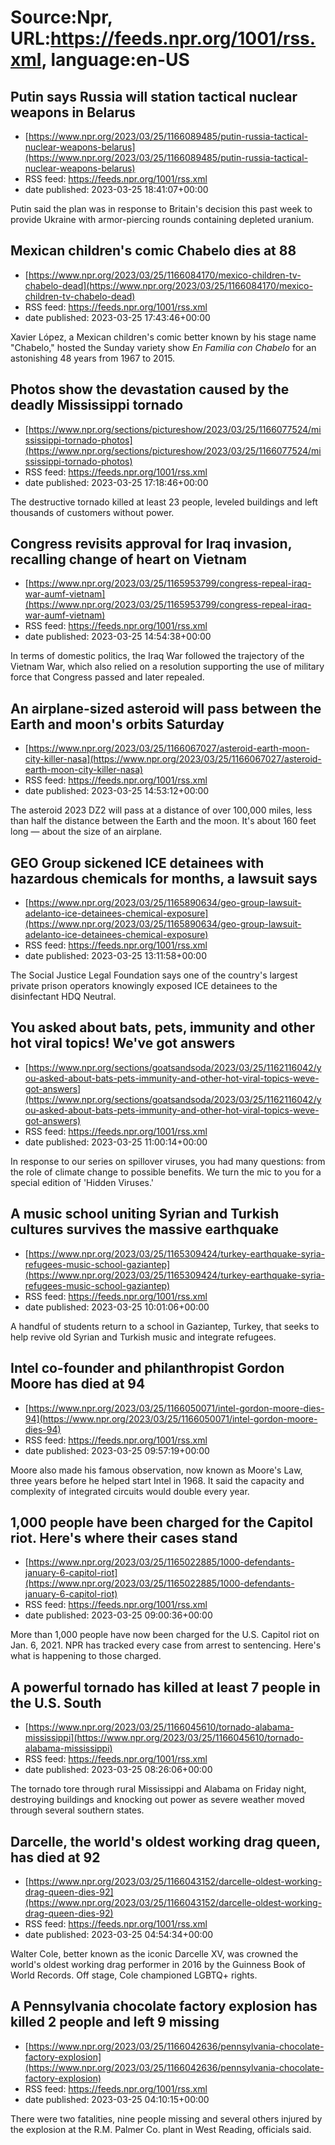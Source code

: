 # Source:Npr, URL:https://feeds.npr.org/1001/rss.xml, language:en-US

## Putin says Russia will station tactical nuclear weapons in Belarus
 - [https://www.npr.org/2023/03/25/1166089485/putin-russia-tactical-nuclear-weapons-belarus](https://www.npr.org/2023/03/25/1166089485/putin-russia-tactical-nuclear-weapons-belarus)
 - RSS feed: https://feeds.npr.org/1001/rss.xml
 - date published: 2023-03-25 18:41:07+00:00

Putin said the plan was in response to Britain's decision this past week to provide Ukraine with armor-piercing rounds containing depleted uranium.

## Mexican children's comic Chabelo dies at 88
 - [https://www.npr.org/2023/03/25/1166084170/mexico-children-tv-chabelo-dead](https://www.npr.org/2023/03/25/1166084170/mexico-children-tv-chabelo-dead)
 - RSS feed: https://feeds.npr.org/1001/rss.xml
 - date published: 2023-03-25 17:43:46+00:00

Xavier López, a Mexican children's comic better known by his stage name "Chabelo," hosted the Sunday variety show <em>En Familia con Chabelo</em> for an astonishing 48 years from 1967 to 2015.

## Photos show the devastation caused by the deadly Mississippi tornado
 - [https://www.npr.org/sections/pictureshow/2023/03/25/1166077524/mississippi-tornado-photos](https://www.npr.org/sections/pictureshow/2023/03/25/1166077524/mississippi-tornado-photos)
 - RSS feed: https://feeds.npr.org/1001/rss.xml
 - date published: 2023-03-25 17:18:46+00:00

The destructive tornado killed at least 23 people, leveled buildings and left thousands of customers without power.

## Congress revisits approval for Iraq invasion, recalling change of heart on Vietnam
 - [https://www.npr.org/2023/03/25/1165953799/congress-repeal-iraq-war-aumf-vietnam](https://www.npr.org/2023/03/25/1165953799/congress-repeal-iraq-war-aumf-vietnam)
 - RSS feed: https://feeds.npr.org/1001/rss.xml
 - date published: 2023-03-25 14:54:38+00:00

In terms of domestic politics, the Iraq War followed the trajectory of the Vietnam War, which also relied on a resolution supporting the use of military force that Congress passed and later repealed.

## An airplane-sized asteroid will pass between the Earth and moon's orbits Saturday
 - [https://www.npr.org/2023/03/25/1166067027/asteroid-earth-moon-city-killer-nasa](https://www.npr.org/2023/03/25/1166067027/asteroid-earth-moon-city-killer-nasa)
 - RSS feed: https://feeds.npr.org/1001/rss.xml
 - date published: 2023-03-25 14:53:12+00:00

The asteroid 2023 DZ2 will pass at a distance of over 100,000 miles, less than half the distance between the Earth and the moon. It's about 160 feet long — about the size of an airplane.

## GEO Group sickened ICE detainees with hazardous chemicals for months, a lawsuit says
 - [https://www.npr.org/2023/03/25/1165890634/geo-group-lawsuit-adelanto-ice-detainees-chemical-exposure](https://www.npr.org/2023/03/25/1165890634/geo-group-lawsuit-adelanto-ice-detainees-chemical-exposure)
 - RSS feed: https://feeds.npr.org/1001/rss.xml
 - date published: 2023-03-25 13:11:58+00:00

The Social Justice Legal Foundation says one of the country's largest private prison operators knowingly exposed ICE detainees to the disinfectant HDQ Neutral.

## You asked about bats, pets, immunity and other hot viral topics! We've got answers
 - [https://www.npr.org/sections/goatsandsoda/2023/03/25/1162116042/you-asked-about-bats-pets-immunity-and-other-hot-viral-topics-weve-got-answers](https://www.npr.org/sections/goatsandsoda/2023/03/25/1162116042/you-asked-about-bats-pets-immunity-and-other-hot-viral-topics-weve-got-answers)
 - RSS feed: https://feeds.npr.org/1001/rss.xml
 - date published: 2023-03-25 11:00:14+00:00

In response to our series on spillover viruses, you had many questions: from the role of climate change to possible benefits. We turn the mic to you for a special edition of 'Hidden Viruses.'

## A music school uniting Syrian and Turkish cultures survives the massive earthquake
 - [https://www.npr.org/2023/03/25/1165309424/turkey-earthquake-syria-refugees-music-school-gaziantep](https://www.npr.org/2023/03/25/1165309424/turkey-earthquake-syria-refugees-music-school-gaziantep)
 - RSS feed: https://feeds.npr.org/1001/rss.xml
 - date published: 2023-03-25 10:01:06+00:00

A handful of students return to a school in Gaziantep, Turkey, that seeks to help revive old Syrian and Turkish music and integrate refugees.

## Intel co-founder and philanthropist Gordon Moore has died at 94
 - [https://www.npr.org/2023/03/25/1166050071/intel-gordon-moore-dies-94](https://www.npr.org/2023/03/25/1166050071/intel-gordon-moore-dies-94)
 - RSS feed: https://feeds.npr.org/1001/rss.xml
 - date published: 2023-03-25 09:57:19+00:00

Moore also made his famous observation, now known as Moore's Law, three years before he helped start Intel in 1968. It said the capacity and complexity of integrated circuits would double every year.

## 1,000 people have been charged for the Capitol riot. Here's where their cases stand
 - [https://www.npr.org/2023/03/25/1165022885/1000-defendants-january-6-capitol-riot](https://www.npr.org/2023/03/25/1165022885/1000-defendants-january-6-capitol-riot)
 - RSS feed: https://feeds.npr.org/1001/rss.xml
 - date published: 2023-03-25 09:00:36+00:00

More than 1,000 people have now been charged for the U.S. Capitol riot on Jan. 6, 2021. NPR has tracked every case from arrest to sentencing. Here's what is happening to those charged.

## A powerful tornado has killed at least 7 people in the U.S. South
 - [https://www.npr.org/2023/03/25/1166045610/tornado-alabama-mississippi](https://www.npr.org/2023/03/25/1166045610/tornado-alabama-mississippi)
 - RSS feed: https://feeds.npr.org/1001/rss.xml
 - date published: 2023-03-25 08:26:06+00:00

The tornado tore through rural Mississippi and Alabama on Friday night, destroying buildings and knocking out power as severe weather moved through several southern states.

## Darcelle, the world's oldest working drag queen, has died at 92
 - [https://www.npr.org/2023/03/25/1166043152/darcelle-oldest-working-drag-queen-dies-92](https://www.npr.org/2023/03/25/1166043152/darcelle-oldest-working-drag-queen-dies-92)
 - RSS feed: https://feeds.npr.org/1001/rss.xml
 - date published: 2023-03-25 04:54:34+00:00

Walter Cole, better known as the iconic Darcelle XV, was crowned the world's oldest working drag performer in 2016 by the Guinness Book of World Records. Off stage, Cole championed LGBTQ+ rights.

## A Pennsylvania chocolate factory explosion has killed 2 people and left 9 missing
 - [https://www.npr.org/2023/03/25/1166042636/pennsylvania-chocolate-factory-explosion](https://www.npr.org/2023/03/25/1166042636/pennsylvania-chocolate-factory-explosion)
 - RSS feed: https://feeds.npr.org/1001/rss.xml
 - date published: 2023-03-25 04:10:15+00:00

There were two fatalities, nine people missing and several others injured by the explosion at the R.M. Palmer Co. plant in West Reading, officials said.


